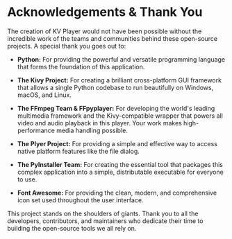 # Acknowledgements & Thank You

The creation of KV Player would not have been possible without the incredible work of the teams and communities behind these open-source projects. A special thank you goes out to:

*   **Python:** For providing the powerful and versatile programming language that forms the foundation of this application.

*   **The Kivy Project:** For creating a brilliant cross-platform GUI framework that allows a single Python codebase to run beautifully on Windows, macOS, and Linux.

*   **The FFmpeg Team & FFpyplayer:** For developing the world's leading multimedia framework and the Kivy-compatible wrapper that powers all video and audio playback in this player. Your work makes high-performance media handling possible.

*   **The Plyer Project:** For providing a simple and effective way to access native platform features like the file dialog.

*   **The PyInstaller Team:** For creating the essential tool that packages this complex application into a simple, distributable executable for everyone to use.

*   **Font Awesome:** For providing the clean, modern, and comprehensive icon set used throughout the user interface.

This project stands on the shoulders of giants. Thank you to all the developers, contributors, and maintainers who dedicate their time to building the open-source tools we all rely on.
